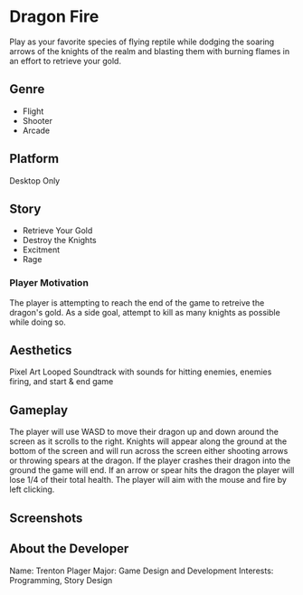 # Dragon Fire
Play as your favorite species of flying reptile while dodging the soaring arrows of the knights of the realm and blasting them with burning flames in an effort to retrieve your gold. 

## Genre   
* Flight
* Shooter
* Arcade


## Platform
Desktop Only

## Story
* Retrieve Your Gold
* Destroy the Knights
* Excitment
* Rage

### Player Motivation
The player is attempting to reach the end of the game to retreive the dragon's gold. As a side goal,
attempt to kill as many knights as possible while doing so.

## Aesthetics
Pixel Art
Looped Soundtrack with sounds for hitting enemies, enemies firing, and start & end game

## Gameplay
The player will use WASD to move their dragon up and down around the screen as it scrolls to the right.
Knights will appear along the ground at the bottom of the screen and will run across the screen either shooting arrows or throwing spears at the dragon. 
If the player crashes their dragon into the ground the game will end. 
If an arrow or spear hits the dragon the player will lose 1/4 of their total health.
The player will aim with the mouse and fire by left clicking.

## Screenshots

## About the Developer
Name: Trenton Plager
Major: Game Design and Development
Interests: Programming, Story Design
